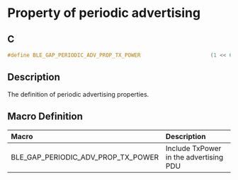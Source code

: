 # Property of periodic advertising

## C

```c
#define BLE_GAP_PERIODIC_ADV_PROP_TX_POWER                      (1 << 6)
```

## Description

The definition of periodic advertising properties.

## Macro Definition

|Macro|Description|
|:---|:---|
|BLE_GAP_PERIODIC_ADV_PROP_TX_POWER|Include TxPower in the advertising PDU|
